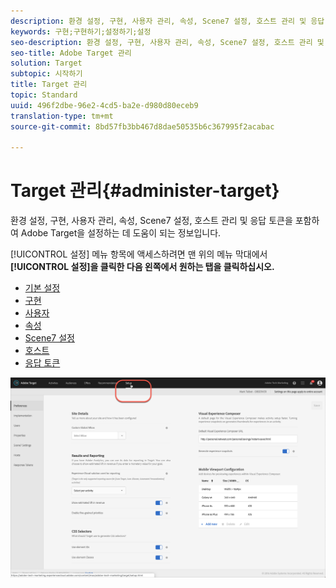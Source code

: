 ```yaml
---
description: 환경 설정, 구현, 사용자 관리, 속성, Scene7 설정, 호스트 관리 및 응답 토큰을 포함하여 Target을 설정하는 데 도움이 되는 정보입니다.
keywords: 구현;구현하기;설정하기;설정
seo-description: 환경 설정, 구현, 사용자 관리, 속성, Scene7 설정, 호스트 관리 및 응답 토큰을 포함하여 Adobe Target을 설정하는 데 도움이 되는 정보입니다.
seo-title: Adobe Target 관리
solution: Target
subtopic: 시작하기
title: Target 관리
topic: Standard
uuid: 496f2dbe-96e2-4cd5-ba2e-d980d80eceb9
translation-type: tm+mt
source-git-commit: 8bd57fb3bb467d8dae50535b6c367995f2acabac

---
```



# Target 관리{#administer-target}

환경 설정, 구현, 사용자 관리, 속성, Scene7 설정, 호스트 관리 및 응답 토큰을 포함하여 Adobe Target을 설정하는 데 도움이 되는 정보입니다.

[!UICONTROL 설정] 메뉴 항목에 액세스하려면 맨 위의 메뉴 막대에서 **[!UICONTROL 설정]을 클릭한 다음 왼쪽에서 원하는 탭을 클릭하십시오.**

* [기본 설정](/help/administrating-target/r-target-account-preferences/target-account-preferences.md)
* [구현](/help/c-implementing-target/implementing-target.md)
* [사용자](/help/administrating-target/c-user-management/user-management.md)
* [속성](/help/administrating-target/c-user-management/property-channel/property-channel.md)
* [Scene7 설정](/help/administrating-target/scene7-settings.md)
* [호스트](/help/administrating-target/hosts.md)
* [응답 토큰](/help/administrating-target/response-tokens.md)

![Adobe Target 설정 메뉴](/help/administrating-target/assets/setup_menu_new.png)